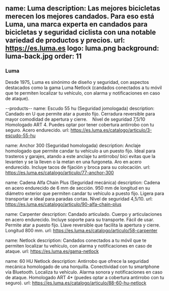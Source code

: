 name: Luma
description: Las mejores bicicletas merecen los mejores candados. Para eso está Luma, una marca experta en candados para bicicletas y seguridad ciclista con una notable variedad de productos y precios. 
url: https://es.luma.es
logo: luma.png
background: luma-back.jpg
order: 11
----
### Luma

Desde 1975, Luma es sinónimo de diseño y seguridad, con aspectos destacados como la gama Luma Netlock (candados conectados a tu móvil que te permiten localizar tu vehículo, con alarma y notificaciones en caso de ataque). 

--products--
name: Escudo 55 hu (Seguridad jomologada)
description: Candado en U que permite atar a puesto fijo. Cerradura reversible para mayor comodidad de apertura y cierre.   
Nivel de seguridad 7,5/10 Homologado ART 4. Puedes optar por tener cobertura antirrobo con tu seguro. Acero endurecido.
url: https://es.luma.es/catalogo/articulo/3-escudo-55-hu

name: Anchor 300 (Seguridad homologada) 
description: Anclaje homologado que permite candar tu vehículo a un puesto fijo. Ideal para trasteros y garajes, atando a este anclaje tu antirrobo/ bici evitas que la levanten y se la lleven o la metan en una furgoneta. Aro en acero endurecido. Incluye tacos de fijación y broca para su colocación.
url: https://es.luma.es/catalogo/articulo/77-anchor-300

name: Cadena Alfa Chain Plus (Seguridad mecánica)
description: Cadena en acero endurecido de 6 mm de sección. 950 mm de longitud en su diámetro exterior que permiten candar tu vehículo a puesto fijo. Ligera para transportar e ideal para paradas cortas. Nivel de seguridad 4,5/10.
url: https://es.luma.es/catalogo/articulo/90-alfa-chain-plus

name: Carpenter 
description: Candado articulado. Cuerpo y articulaciones en acero endurecido. Incluye soporte para su transporte. Fácil de usar. Permite atar a puesto fijo. Llave reversible que facilita la apertura y cierre. Longitud 800 mm.
url: https://es.luma.es/catalogo/articulo/58-carpenter

name: Netlock
description: Candados conectados a tu móvil que te permiten localizar tu vehículo, con alarma y notificaciones en caso de ataque.
url: https://es.luma.es/gama-netlock

name: 60 HU Netlock
description: Antirrobo que ofrece la seguridad mecánica homologado de una horquilla. Conectividad con tu smartphone vía Bluetooth. Localiza tu vehículo. Alarma sonora y notificaciones en caso de ataque. Homologado ART 4* (puedes optar a cobertura antirrobo con tu seguro).
url: https://es.luma.es/catalogo/articulo/88-60-hu-netlock

